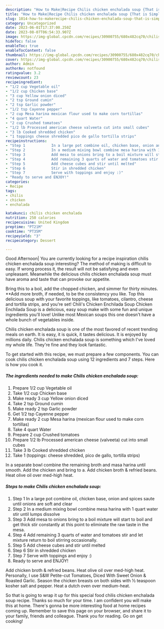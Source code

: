```yaml
---
description: "How to Make|Recipe Chilis chicken enchalada soup {That is Simple"
title: "How to Make|Recipe Chilis chicken enchalada soup {That is Simple"
slug: 1014-how-to-makerecipe-chilis-chicken-enchalada-soup-that-is-simple
category: Uncategorized
date: 2023-06-01T17:37:00.250Z
date: 2023-08-07T06:54:33.907Z
image: https://img-global.cpcdn.com/recipes/30900755/680x482cq70/chilis-chicken-enchalada-soup-recipe-main-photo.jpg
hideToc: false
enableToc: true
enableTocContent: false
thumbnail: https://img-global.cpcdn.com/recipes/30900755/680x482cq70/chilis-chicken-enchalada-soup-recipe-main-photo.jpg
cover: https://img-global.cpcdn.com/recipes/30900755/680x482cq70/chilis-chicken-enchalada-soup-recipe-main-photo.jpg
author: Admin
authorAv: notfound
ratingvalue: 3.2
reviewcount: 23
recipeingredient:
- "1/2 cup Vegetable oil"
- "1/2 cup Chicken base"
- "3 cup Yellow onion diced"
- "2 tsp Ground cumin"
- "2 tsp Garlic powder"
- "1/2 tsp Cayenne pepper"
- "2 cup Mesa harina mexican flour used to make corn tortillas"
- "4 quart Water"
- "2 cup Crushed tomatoes"
- "1/2 lb Processed american cheese valveeta cut into small cubes"
- "3 lb Cooked shredded chicken"
- "1 toppings cheese shredded pico de gallo tortilla strips"
recipeinstructions:
- "Step 1            In a large pot combine oil, chicken base, onion and spices saute until onions are soft and clear"
- "Step 2            In a medium mixing bowl combine mesa harina with 1 quart water stir until lumps dissolve"
- "Step 3            Add mesa to onions bring to a boil mixture will start to boil and get thick stir constantly at this point to eliminate the raw taste in the mesa."
- "Step 4            Add remaining 3 quarts of water and tomatoes stir and let mixture return to boil stirring occasionally."
- "Step 5            Add cheese cubes and stir until melted"
- "Step 6            Stir in shredded chicken"
- "Step 7            Serve with toppings and enjoy :)"
- "Ready to serve and ENJOY!"
categories:
- Recipe
tags:
- chilis
- chicken
- enchalada

katakunci: chilis chicken enchalada 
nutrition: 250 calories
recipecuisine: United Kingdom
preptime: "PT21M"
cooktime: "PT35M"
recipeyield: "3"
recipecategory: Dessert

---
```



Good Afternoon| You are currently looking for a recipe inspiration chilis chicken enchalada soup interesting? The method of making is difficult to easy. If wrong process it, the result will not be satisfying and even unpleasant. Meanwhile the delicious chilis chicken enchalada soup must have aroma and taste that can provoke our appetite.





Bring this to a boil, add the chopped chicken, and simmer for thirty minutes. **Add more broth, if needed, to be the consistency you like. Top this delicious soup with your favorite toppings, like tomatoes, cilantro, cheese and tortilla strips, and you&#39;re set! Chili&#39;s Chicken Enchilada Soup Chicken Enchilada Soup is a delicious, easy soup make with some fun and unique ingredients you&#39;ll love! Unlike most Mexican soups this one doesn&#39;t have a whole bunch of vegetables inside.

Chilis chicken enchalada soup is one of the most favored of recent trending meals on earth. It is easy, it is quick, it tastes delicious. It is enjoyed by millions daily. Chilis chicken enchalada soup is something which I've loved my whole life. They're fine and they look fantastic.


To get started with this recipe, we must prepare a few components. You can cook chilis chicken enchalada soup using 12 ingredients and 7 steps. Here is how you cook it.

<!--inarticleads1-->

##### The ingredients needed to make Chilis chicken enchalada soup:

1. Prepare 1/2 cup Vegetable oil
1. Take 1/2 cup Chicken base
1. Make ready 3 cup Yellow onion diced
1. Take 2 tsp Ground cumin
1. Make ready 2 tsp Garlic powder
1. Get 1/2 tsp Cayenne pepper
1. Make ready 2 cup Mesa harina (mexican flour used to make corn tortillas)
1. Take 4 quart Water
1. Prepare 2 cup Crushed tomatoes
1. Prepare 1/2 lb Processed american cheese (valveeta) cut into small cubes
1. Take 3 lb Cooked shredded chicken
1. Take 1 (toppings: cheese shredded, pico de gallo, tortilla strips)


In a separate bowl combine the remaining broth and masa harina until smooth. Add the chicken and bring to a. Add chicken broth &amp; refried beans. Heat olive oil over med-high heat. 

<!--inarticleads2-->

##### Steps to make Chilis chicken enchalada soup:

1. Step 1            In a large pot combine oil, chicken base, onion and spices saute until onions are soft and clear
1. Step 2            In a medium mixing bowl combine mesa harina with 1 quart water stir until lumps dissolve
1. Step 3            Add mesa to onions bring to a boil mixture will start to boil and get thick stir constantly at this point to eliminate the raw taste in the mesa.
1. Step 4            Add remaining 3 quarts of water and tomatoes stir and let mixture return to boil stirring occasionally.
1. Step 5            Add cheese cubes and stir until melted
1. Step 6            Stir in shredded chicken
1. Step 7            Serve with toppings and enjoy :)
1. Ready to serve and ENJOY!

Add chicken broth &amp; refried beans. Heat olive oil over med-high heat. Personally, I use S&amp;W Petite-cut Tomatoes, Diced With Sweet Onion &amp; Roasted Garlic. Season the chicken breasts on both sides with ½ teaspoon kosher salt and pepper. Heat a dutch oven over medium-heat. 

So that is going to wrap it up for this special food chilis chicken enchalada soup recipe. Thanks so much for your time. I am confident you will make this at home. There's gonna be more interesting food at home recipes coming up. Remember to save this page on your browser, and share it to your family, friends and colleague. Thank you for reading. Go on get cooking!
